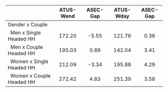 
|                      |    ATUS-Wend |     ASEC-Gap |    ATUS-Wday |     ASEC-Gap |
| -------------------- | :----------: | :----------: | :----------: | :----------: |
| Gender x Couple      |              |              |              |              |
| &nbsp;&nbsp;Men x Single Headed HH |       172.20 |        -5.55 |       121.76 |         0.36 |
| &nbsp;&nbsp;Men x Couple Headed HH |       195.03 |         0.89 |       142.04 |         3.41 |
| &nbsp;&nbsp;Women x Single Headed HH |       212.09 |        -3.34 |       195.88 |         4.29 |
| &nbsp;&nbsp;Women x Couple Headed HH |       272.42 |         4.83 |       251.39 |         3.58 |

